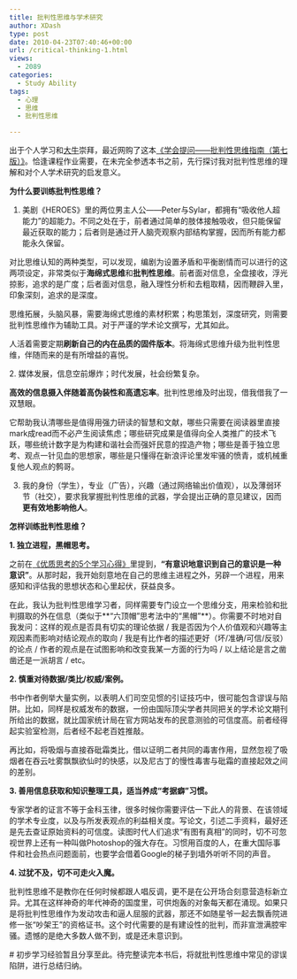 ```yaml
---
title: 批判性思维与学术研究
author: XDash
type: post
date: 2010-04-23T07:40:46+00:00
url: /critical-thinking-1.html
views:
  - 2089
categories:
  - Study Ability
tags:
  - 心理
  - 思维
  - 批判性思维

---
```

出于个人学习和<a href="http://mindhacks.cn/" target="_blank">大牛</a>崇拜，最近网购了这本<a href="http://book.douban.com/subject/1504957/" target="_blank">《学会提问——批判性思维指南（第七版）》</a>。恰逢课程作业需要，在未完全参透本书之前，先行探讨我对批判性思维的理解和对个人学术研究的启发意义。

**为什么要训练批判性思维？**

1. 美剧《HEROES》里的两位男主人公——Peter与Sylar，都拥有“吸收他人超能力”的超能力。不同之处在于，前者通过简单的肢体接触吸收，但只能保留最近获取的能力；后者则是通过开人脑壳观察内部结构掌握，因而所有能力都能永久保留。

对比思维认知的两种类型，可以发现，编剧为设置矛盾和平衡剧情而可以进行的这两项设定，非常类似于**海绵式思维**和**批判性思维**。前者面对信息，全盘接收，浮光掠影，追求的是广度；后者面对信息，融入理性分析和去粗取精，因而鞭辟入里，印象深刻，追求的是深度。

思维拓展，头脑风暴，需要海绵式思维的素材积累；构思策划，深度研究，则需要批判性思维作为辅助工具。对于严谨的学术论文撰写，尤其如此。

人活着需要定期**刷新自己的内在品质的固件版本**。将海绵式思维升级为批判性思维，伴随而来的是有所增益的喜悦。

<!--more-->2. 媒体发展，信息空前爆炸；时代发展，社会纷繁复杂。

**高效的信息摄入伴随着高伪装性和高遗忘率**。批判性思维及时出现，借我借我了一双慧眼。

它帮助我认清哪些是值得用强力研读的智慧和文献，哪些只需要在阅读器里直接mark成read而不必产生阅读焦虑；哪些研究成果是值得向全人类推广的技术飞跃，哪些统计数字是为构建和谐社会而强奸民意的捏造产物；哪些是善于独立思考、观点一针见血的思想家，哪些是只懂得在新浪评论里发牢骚的愤青，或机械重复他人观点的鹩哥。

3. 我的身份（学生），专业（广告），兴趣（通过网络输出价值观），以及薄弱环节（社交），要求我掌握批判性思维的武器，学会提出正确的意见建议，因而**更有效地影响他人**。

**怎样训练批判性思维？**

**1. 独立进程，黑帽思考。**

之前在<a href="http://www.fanbing.net/better-thinking-pattern-5-tips.html" target="_blank">《优质思考的5个学习心得》</a>里提到，**“有意识地意识到自己的意识是一种意识”**。从那时起，我开始刻意地在自己的思维主进程之外，另辟一个进程，用来感知和评估我的思想状态和心里起伏，获益良多。

在此，我认为批判性思维学习者，同样需要专门设立一个思维分支，用来检验和批判摄取的外在信息（类似于**“六顶帽”思考法中的“黑帽”**）。你需要不时地对自我发问：这样的观点是否具有切实的理论依据 / 我是否因为个人价值观和兴趣等主观因素而影响对结论观点的取向 / 我是有比作者的描述更好（坏/准确/可信/反驳）的论点 / 作者的观点是在试图影响和改变我某一方面的行为吗 / 以上结论是言之凿凿还是一派胡言 / etc。

**2. 慎重对待数据/类比/权威/案例。**

书中作者例举大量实例，以表明人们司空见惯的引证技巧中，很可能包含谬误与陷阱。比如，同样是权威发布的数据，一份由国际顶尖学者共同把关的学术论文期刊所给出的数据，就比国家统计局在官方网站发布的民意测验的可信度高。前者经得起实验室检测，后者经不起老百姓推敲。

再比如，将吸烟与直接吞砒霜类比，借以证明二者共同的毒害作用，显然忽视了吸烟者在吞云吐雾飘飘欲仙时的快感，以及尼古丁的慢性毒害与砒霜的直接起效之间的差别。

**3. 善用信息获取和知识整理工具，适当养成“考据癖”习惯。**

专家学者的证言不等于金科玉律，很多时候你需要评估一下此人的背景、在该领域的学术专业度，以及与所发表观点的利益相关度。写论文，引述二手资料，最好还是先去查证原始资料的可信度。读图时代人们追求“有图有真相”的同时，切不可忽视世界上还有一种叫做Photoshop的强大存在。习惯用百度的人，在重大国际事件和社会热点问题面前，也要学会借着Google的梯子到墙外听听不同的声音。

**4. 过犹不及，切不可走火入魔。**

批判性思维不是教你在任何时候都跟人唱反调，更不是在公开场合刻意营造标新立异。尤其在这样神奇的年代神奇的国度里，可供炮轰的对象每天都在涌现。如果只是将批判性思维作为发动攻击和逼人屈服的武器，那还不如随星爷一起去飘香院进修一张“吵架王”的资格证书。这个时代需要的是有建设性的批判，而非宣泄满腔牢骚。遗憾的是绝大多数人做不到，或是还未意识到。

\# 初步学习经验暂且分享至此。待完整读完本书后，将就批判性思维中常见的谬误陷阱，进行总结归纳。